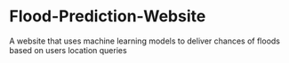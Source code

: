 # Flood-Prediction-Website
A website that uses machine learning models to deliver chances of floods based on users location queries
